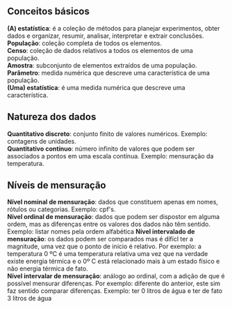 ## Conceitos básicos

**(A) estatística**: é a coleção de métodos para planejar experimentos, obter dados e organizar, resumir, analisar, interpretar e extrair conclusões.  
**População**: coleção completa de todos os elementos.  
**Censo**: coleção de dados relativos a todos os elementos de uma população.  
**Amostra**: subconjunto de elementos extraídos de uma população.  
**Parâmetro**: medida numérica que descreve uma característica de uma população.  
**(Uma) estatística**: é uma medida numérica que descreve uma característica.  

## Natureza dos dados  
**Quantitativo discreto**: conjunto finito de valores numéricos. Exemplo: contagens de unidades.  
**Quantitativo contínuo**: número infinito de valores que podem ser associados a pontos em uma escala contínua. Exemplo: mensuração da temperatura.  

## Níveis de mensuração  
**Nível nominal de mensuração**: dados que constituem apenas em nomes, rótulos ou categorias. Exemplo: cpf's.  
**Nível ordinal de mensuração**: dados que podem ser dispostor em alguma ordem, mas as diferenças entre os valores dos dados não têm sentido. Exemplo: listar nomes pela ordem alfabética
**Nível intervalado de mensuração**: os dados podem ser comparados mas é dífícl ter a magnitude, uma vez que o ponto de início é relativo. Por exemplo: a temperatura 0 ºC é uma temperatura relativa uma vez que na verdade existe energia térmica e o 0º C está relacionado mais à um estado físico e não energia térmica de fato.    
**Nível intervalar de mensuração**: análogo ao ordinal, com a adição de que é possível mensurar diferenças. Por exemplo: diferente do anterior, este sim faz sentido comparar diferenças. Exemplo: ter 0 litros de água e ter de fato 3 litros de água

